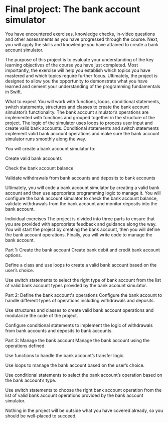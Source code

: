 #  Final project: The bank account simulator

You have encountered exercises, knowledge checks, in-video questions and other assessments as you have progressed through the course. Next, you will apply the skills and knowledge you have attained to create a bank account simulator.

The purpose of this project is to evaluate your understanding of the key learning objectives of the course you have just completed. Most importantly, the exercise will help you establish which topics you have mastered and which topics require further focus. Ultimately, the project is designed to allow you the opportunity to demonstrate what you have learned and cement your understanding of the programming fundamentals in Swift.


What to expect
You will work with functions, loops, conditional statements, switch statements, structures and classes to create the bank account simulator’s functionality. The bank account simulator’s operations are implemented with functions and grouped together in the structure of the project. The logic of the simulator uses loops to process user input and create valid bank accounts. Conditional statements and switch statements implement valid bank account operations and make sure the bank account simulator runs smoothly along the way. 

You will create a bank account simulator to:

Create valid bank accounts

Check the bank account balance

Validate withdrawals from bank accounts and deposits to bank accounts 

Ultimately, you will code a bank account simulator by creating a valid bank account and then use appropriate programming logic to manage it. You will configure the bank account simulator to check the bank account balance, validate withdrawals from the bank account and monitor deposits into the bank account. 


Individual exercises
The project is divided into three parts to ensure that you are provided with appropriate feedback and guidance along the way. You will start the project by creating the bank account, then you will define the bank account operations. Finally, you will write code to manage the bank account.


Part 1: Create the bank account
Create bank debit and credit bank account options.

Define a class and use loops to create a valid bank account based on the user’s choice.

Use switch statements to select the right type of bank account from the list of valid bank account types provided by the bank account simulator. 

Part 2: Define the bank account's operations
Configure the bank account to handle different types of operations including withdrawals and deposits.

Use structures and classes to create valid bank account operations and modularize the code of the project.

Configure conditional statements to implement the logic of withdrawals from bank accounts and deposits to bank accounts.

Part 3: Manage the bank account
Manage the bank account using the operations defined. 

Use functions to handle the bank account’s transfer logic.

Use loops to manage the bank account based on the user’s choice.

Use conditional statements to select the bank account’s operation based on the bank account’s type.

Use switch statements to choose the right bank account operation from the list of valid bank account operations provided by the bank account simulator.


Nothing in the project will be outside what you have covered already, so you should be well-placed to succeed. 
